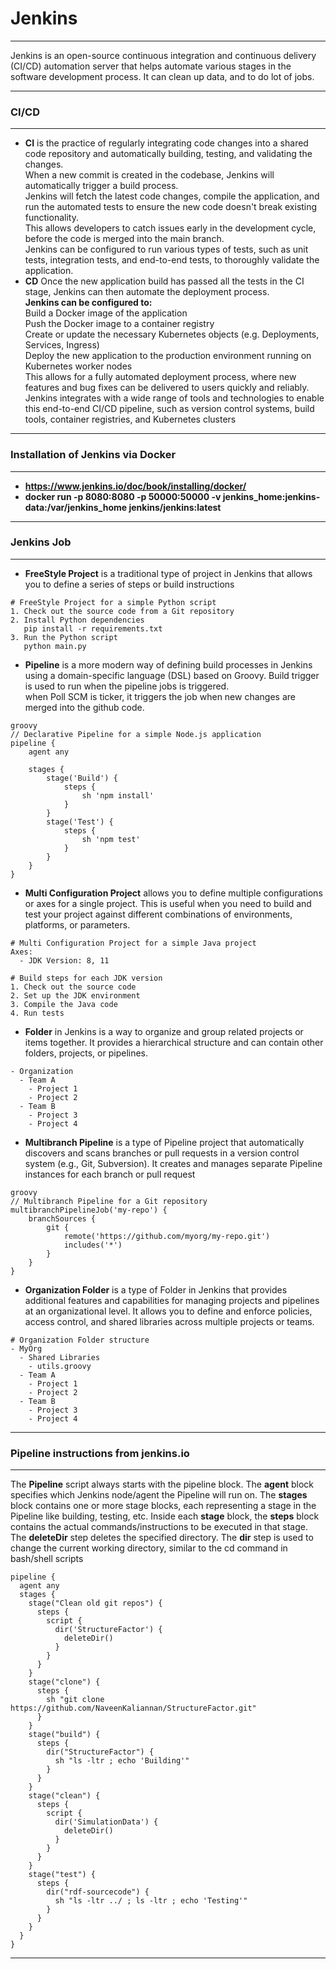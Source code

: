 # Jenkins
****************************************
Jenkins is an open-source continuous integration and continuous delivery (CI/CD) automation server that helps automate various stages in the software development process.
It can clean up data, and to do lot of jobs. 
****************************************

### CI/CD
****************************************
* **CI** is the practice of regularly integrating code changes into a shared code repository and automatically building, testing, and validating the changes.\
When a new commit is created in the codebase, Jenkins will automatically trigger a build process. \
Jenkins will fetch the latest code changes, compile the application, and run the automated tests to ensure the new code doesn't break existing functionality.\
This allows developers to catch issues early in the development cycle, before the code is merged into the main branch.\
Jenkins can be configured to run various types of tests, such as unit tests, integration tests, and end-to-end tests, to thoroughly validate the application.
* **CD** Once the new application build has passed all the tests in the CI stage, Jenkins can then automate the deployment process.\
**Jenkins can be configured to:** \
Build a Docker image of the application \
Push the Docker image to a container registry \
Create or update the necessary Kubernetes objects (e.g. Deployments, Services, Ingress) \
Deploy the new application to the production environment running on Kubernetes worker nodes \
This allows for a fully automated deployment process, where new features and bug fixes can be delivered to users quickly and reliably.\
Jenkins integrates with a wide range of tools and technologies to enable this end-to-end CI/CD pipeline, such as version control systems, build tools, container registries, and Kubernetes clusters
****************************************

### Installation of Jenkins via Docker
****************************************
* **https://www.jenkins.io/doc/book/installing/docker/**
* **docker run -p 8080:8080 -p 50000:50000 -v jenkins_home:jenkins-data:/var/jenkins_home  jenkins/jenkins:latest**
****************************************

### Jenkins Job
****************************************
* **FreeStyle Project** is a traditional type of project in Jenkins that allows you to define a series of steps or build instructions
```
# FreeStyle Project for a simple Python script
1. Check out the source code from a Git repository
2. Install Python dependencies
   pip install -r requirements.txt
3. Run the Python script
   python main.py
```
* **Pipeline** is a more modern way of defining build processes in Jenkins using a domain-specific language (DSL) based on Groovy. Build trigger is used to run when the pipeline jobs is triggered. \
when Poll SCM is ticker, it triggers the job when new changes are merged into the github code. 
```
groovy
// Declarative Pipeline for a simple Node.js application
pipeline {
    agent any

    stages {
        stage('Build') {
            steps {
                sh 'npm install'
            }
        }
        stage('Test') {
            steps {
                sh 'npm test'
            }
        }
    }
}
```  
* **Multi Configuration Project** allows you to define multiple configurations or axes for a single project. This is useful when you need to build and test your project against different combinations of environments, platforms, or parameters.
```
# Multi Configuration Project for a simple Java project
Axes:
  - JDK Version: 8, 11

# Build steps for each JDK version
1. Check out the source code
2. Set up the JDK environment
3. Compile the Java code
4. Run tests
```
* **Folder** in Jenkins is a way to organize and group related projects or items together. It provides a hierarchical structure and can contain other folders, projects, or pipelines.
```
- Organization
  - Team A
    - Project 1
    - Project 2
  - Team B
    - Project 3
    - Project 4
```
* **Multibranch Pipeline** is a type of Pipeline project that automatically discovers and scans branches or pull requests in a version control system (e.g., Git, Subversion). It creates and manages separate Pipeline instances for each branch or pull request
```
groovy
// Multibranch Pipeline for a Git repository
multibranchPipelineJob('my-repo') {
    branchSources {
        git {
            remote('https://github.com/myorg/my-repo.git')
            includes('*')
        }
    }
}
```
* **Organization Folder** is a type of Folder in Jenkins that provides additional features and capabilities for managing projects and pipelines at an organizational level. It allows you to define and enforce policies, access control, and shared libraries across multiple projects or teams.
```
# Organization Folder structure
- MyOrg
  - Shared Libraries
    - utils.groovy
  - Team A
    - Project 1
    - Project 2
  - Team B
    - Project 3
    - Project 4
```
****************************************

### Pipeline instructions from jenkins.io
****************************************
The **Pipeline** script always starts with the pipeline block.
The **agent** block specifies which Jenkins node/agent the Pipeline will run on.
The **stages** block contains one or more stage blocks, each representing a stage in the Pipeline like building, testing, etc.
Inside each **stage** block, the **steps** block contains the actual commands/instructions to be executed in that stage.
The **deleteDir** step deletes the specified directory.
The **dir** step is used to change the current working directory, similar to the cd command in bash/shell scripts
```
pipeline {
  agent any
  stages {
    stage("Clean old git repos") {
      steps {
        script {
          dir('StructureFactor') {
            deleteDir()
          }          
        }
      }
    }      
    stage("clone") {
      steps {
        sh "git clone https://github.com/NaveenKaliannan/StructureFactor.git"
      }
    }
    stage("build") {
      steps {
        dir("StructureFactor") {
          sh "ls -ltr ; echo 'Building'"
        }
      }
    }
    stage("clean") {
      steps {
        script {
          dir('SimulationData') {
            deleteDir()
          }          
        }
      }
    }    
    stage("test") {
      steps {
        dir("rdf-sourcecode") {
          sh "ls -ltr ../ ; ls -ltr ; echo 'Testing'"
        }
      }
    }
  }
}
```
****************************************

